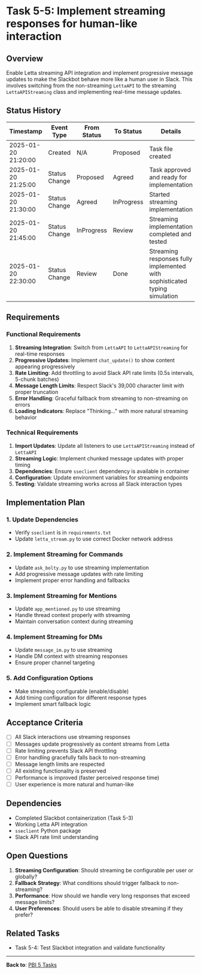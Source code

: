 # Task 5-5: Implement streaming responses for human-like interaction

## Overview

Enable Letta streaming API integration and implement progressive message updates to make the Slackbot behave more like a human user in Slack. This involves switching from the non-streaming `LettaAPI` to the streaming `LettaAPIStreaming` class and implementing real-time message updates.

## Status History

| Timestamp | Event Type | From Status | To Status | Details | User |
|-----------|------------|-------------|-----------|---------|------|
| 2025-01-20 21:20:00 | Created | N/A | Proposed | Task file created | AI_Agent |
| 2025-01-20 21:25:00 | Status Change | Proposed | Agreed | Task approved and ready for implementation | AI_Agent |
| 2025-01-20 21:30:00 | Status Change | Agreed | InProgress | Started streaming implementation | AI_Agent |
| 2025-01-20 21:45:00 | Status Change | InProgress | Review | Streaming implementation completed and tested | AI_Agent |
| 2025-01-20 22:30:00 | Status Change | Review | Done | Streaming responses fully implemented with sophisticated typing simulation | AI_Agent |

## Requirements

### Functional Requirements
1. **Streaming Integration**: Switch from `LettaAPI` to `LettaAPIStreaming` for real-time responses
2. **Progressive Updates**: Implement `chat_update()` to show content appearing progressively
3. **Rate Limiting**: Add throttling to avoid Slack API rate limits (0.5s intervals, 5-chunk batches)
4. **Message Length Limits**: Respect Slack's 39,000 character limit with proper truncation
5. **Error Handling**: Graceful fallback from streaming to non-streaming on errors
6. **Loading Indicators**: Replace "Thinking..." with more natural streaming behavior

### Technical Requirements
1. **Import Updates**: Update all listeners to use `LettaAPIStreaming` instead of `LettaAPI`
2. **Streaming Logic**: Implement chunked message updates with proper timing
3. **Dependencies**: Ensure `sseclient` dependency is available in container
4. **Configuration**: Update environment variables for streaming endpoints
5. **Testing**: Validate streaming works across all Slack interaction types

## Implementation Plan

### 1. Update Dependencies
- Verify `sseclient` is in `requirements.txt`
- Update `letta_stream.py` to use correct Docker network address

### 2. Implement Streaming for Commands
- Update `ask_bolty.py` to use streaming implementation
- Add progressive message updates with rate limiting
- Implement proper error handling and fallbacks

### 3. Implement Streaming for Mentions
- Update `app_mentioned.py` to use streaming
- Handle thread context properly with streaming
- Maintain conversation context during streaming

### 4. Implement Streaming for DMs
- Update `message_im.py` to use streaming
- Handle DM context with streaming responses
- Ensure proper channel targeting

### 5. Add Configuration Options
- Make streaming configurable (enable/disable)
- Add timing configuration for different response types
- Implement smart fallback logic

## Acceptance Criteria

- [ ] All Slack interactions use streaming responses
- [ ] Messages update progressively as content streams from Letta
- [ ] Rate limiting prevents Slack API throttling
- [ ] Error handling gracefully falls back to non-streaming
- [ ] Message length limits are respected
- [ ] All existing functionality is preserved
- [ ] Performance is improved (faster perceived response time)
- [ ] User experience is more natural and human-like

## Dependencies

- Completed Slackbot containerization (Task 5-3)
- Working Letta API integration
- `sseclient` Python package
- Slack API rate limit understanding

## Open Questions

1. **Streaming Configuration**: Should streaming be configurable per user or globally?
2. **Fallback Strategy**: What conditions should trigger fallback to non-streaming?
3. **Performance**: How should we handle very long responses that exceed message limits?
4. **User Preferences**: Should users be able to disable streaming if they prefer?

## Related Tasks

- Task 5-4: Test Slackbot integration and validate functionality

---

**Back to**: [PBI 5 Tasks](./tasks.md)
